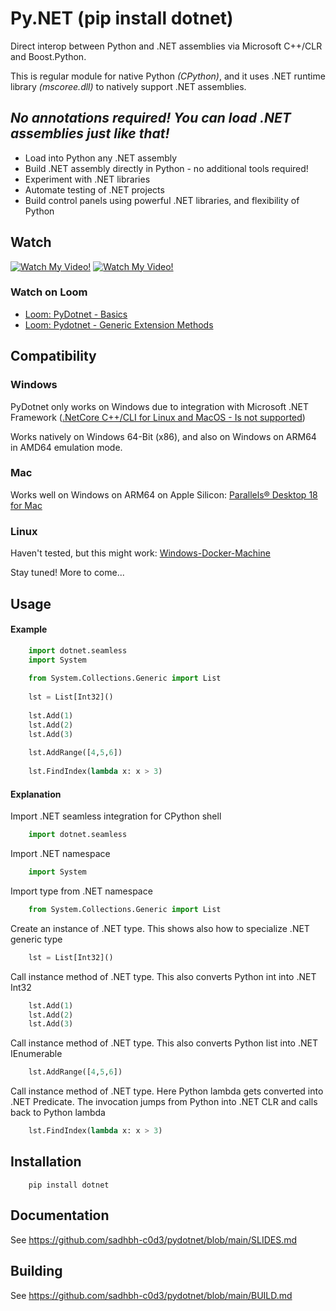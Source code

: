 # Py.NET (pip install dotnet)

Direct interop between Python and .NET assemblies via Microsoft C++/CLR and Boost.Python.

This is regular module for native Python *(CPython)*, and it uses .NET runtime library *(mscoree.dll)* to natively support .NET assemblies.

*No annotations required! You can load .NET assemblies just like that!*
-----
* Load into Python any .NET assembly
* Build .NET assembly directly in Python - no additional tools required!
* Experiment with .NET libraries
* Automate testing of .NET projects
* Build control panels using powerful .NET libraries, and flexibility of Python

## Watch

[![Watch My Video!](https://img.youtube.com/vi/Ce9kN8U1Pw8/0.jpg)](https://youtu.be/Ce9kN8U1Pw8&list=PLAetEEjGZI7OUBYFoQvI0QcO9GKAvT1xT&index=1)
[![Watch My Video!](https://img.youtube.com/vi/SB0SYEjZtbE/0.jpg)](https://youtu.be/SB0SYEjZtbE8&list=PLAetEEjGZI7OUBYFoQvI0QcO9GKAvT1xT&index=1)

### Watch on Loom
- [Loom: PyDotnet - Basics](https://www.loom.com/share/a0fed0b141a54e6ead4a130009e29f89)
- [Loom: Pydotnet - Generic Extension Methods](https://www.loom.com/share/6274a9bfc88f4f369907285b420d2730)

## Compatibility

### Windows

PyDotnet only works on Windows due to integration with Microsoft .NET Framework
([.NetCore C++/CLI for Linux and MacOS - Is not supported](https://developercommunity.visualstudio.com/t/netcore-ccli-for-linux-and-macos/873014))

Works natively on Windows 64-Bit (x86), and also on Windows on ARM64 in AMD64 emulation mode.

### Mac

Works well on Windows on ARM64 on Apple Silicon: [Parallels® Desktop 18 for Mac](https://www.parallels.com/eu/products/desktop/)

### Linux

Haven't tested, but this might work: [Windows-Docker-Machine](https://github.com/StefanScherer/windows-docker-machine#windows-docker-machine)

Stay tuned! More to come...

## Usage

#### Example
```python
    import dotnet.seamless
    import System
    
    from System.Collections.Generic import List
    
    lst = List[Int32]()
    
    lst.Add(1)
    lst.Add(2)
    lst.Add(3)
    
    lst.AddRange([4,5,6])
    
    lst.FindIndex(lambda x: x > 3)
```
#### Explanation

Import .NET seamless integration for CPython shell
```python
    import dotnet.seamless
```
Import .NET namespace
```python
    import System
```
Import type from .NET namespace
```python
    from System.Collections.Generic import List
```    
Create an instance of .NET type.
This shows also how to specialize .NET generic type
```python
    lst = List[Int32]()
```
Call instance method of .NET type. 
This also converts Python int into .NET Int32
```python
    lst.Add(1)
    lst.Add(2)
    lst.Add(3)
```    
Call instance method of .NET type. 
This also converts Python list into .NET IEnumerable
```python
    lst.AddRange([4,5,6])
```
Call instance method of .NET type.
Here Python lambda gets converted into .NET Predicate<Int32>.
The invocation jumps from Python into .NET CLR and calls back to Python lambda
```python
    lst.FindIndex(lambda x: x > 3)
```


## Installation
```
    pip install dotnet
```
## Documentation

See https://github.com/sadhbh-c0d3/pydotnet/blob/main/SLIDES.md

## Building

See https://github.com/sadhbh-c0d3/pydotnet/blob/main/BUILD.md
